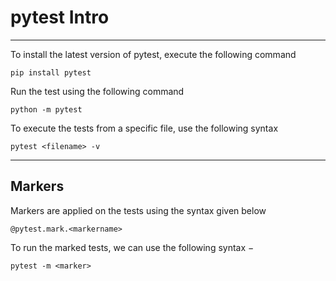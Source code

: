 # pytest Intro
___
To install the latest version of pytest, execute the following command
```
pip install pytest
```

Run the test using the following command
```
python -m pytest 
```

To execute the tests from a specific file, use the following syntax
```
pytest <filename> -v
```
___
## Markers
Markers are applied on the tests using the syntax given below
```
@pytest.mark.<markername>
```

To run the marked tests, we can use the following syntax −
```
pytest -m <marker>
```
